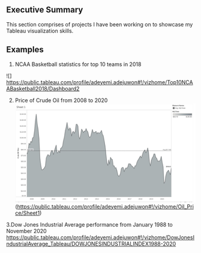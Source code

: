 ## Executive Summary

This section comprises of projects I have been working on to showcase my Tableau visualization skills.

## Examples

1. NCAA Basketball statistics for top 10 teams in 2018

![]
https://public.tableau.com/profile/adeyemi.adejuwon#!/vizhome/Top10NCAABasketball2018/Dashboard2

2. Price of Crude Oil from 2008 to 2020
![](https://github.com/dreamtx01/Tableau-Public-Visualizations/blob/main/Image/Crudeoil.png)
(https://public.tableau.com/profile/adeyemi.adejuwon#!/vizhome/Oil_Price/Sheet1)

3.Dow Jones Industrial Average performance from January 1988 to November 2020
![]()
https://public.tableau.com/profile/adeyemi.adejuwon#!/vizhome/DowJonesIndustrialAverage_Tableau/DOWJONESINDUSTRIALINDEX1988-2020
